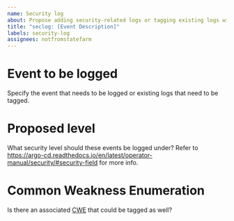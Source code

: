 ```yaml
---
name: Security log
about: Propose adding security-related logs or tagging existing logs with security fields
title: "seclog: [Event Description]"
labels: security-log
assignees: notfromstatefarm
---
```

# Event to be logged

Specify the event that needs to be logged or existing logs that need to be tagged.

# Proposed level

What security level should these events be logged under? Refer to https://argo-cd.readthedocs.io/en/latest/operator-manual/security/#security-field for more info.

# Common Weakness Enumeration

Is there an associated [CWE](https://cwe.mitre.org/) that could be tagged as well?

